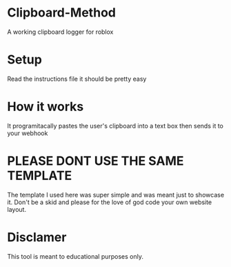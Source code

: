# Clipboard-Method
A working clipboard logger for roblox
# Setup
Read the instructions file it should be pretty easy
# How it works
It programitacally pastes the user's clipboard into a text box then sends it to your webhook
# PLEASE DONT USE THE SAME TEMPLATE
The template I used here was super simple and was meant just to showcase it. Don't be a skid and please for the love of god code your own website layout.
# Disclamer
This tool is meant to educational purposes only.
